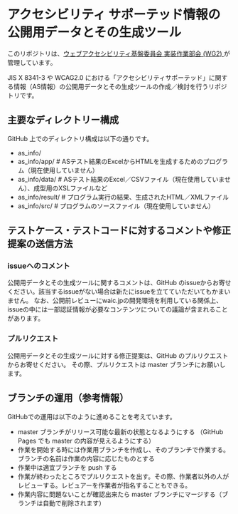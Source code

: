 # アクセシビリティ サポーテッド情報の公開用データとその生成ツール

このリポジトリは、[ウェブアクセシビリティ基盤委員会 実装作業部会 (WG2) ](https://waic.jp/committee/wg2/)が管理しています。

JIS X 8341-3 や WCAG2.0 における「アクセシビリティサポーテッド」に関する情報（AS情報）の公開用データとその生成ツールの作成／検討を行うリポジトリです。

## 主要なディレクトリー構成

GitHub 上でのディレクトリ構成は以下の通りです。

 - as_info/
 - as_info/app/ # ASテスト結果のExcelからHTMLを生成するためのプログラム（現在使用していません）
 - as_info/data/ # ASテスト結果のExcel／CSVファイル（現在使用していません）、成型用のXSLファイルなど
 - as_info/result/ # プログラム実行の結果、生成されたHTML／XMLファイル
 - as_info/src/ # プログラムのソースファイル（現在使用していません）

## テストケース・テストコードに対するコメントや修正提案の送信方法

### issueへのコメント

公開用データとその生成ツールに関するコメントは、GitHub のissueからお寄せください。該当するissueがない場合は新たにissueを立てていただいてもかまいません。
なお、公開前レビューにwaic.jpの開発環境を利用している関係上、issueの中には一部認証情報が必要なコンテンツについての議論が含まれることがあります。

### プルリクエスト

公開用データとその生成ツールに対する修正提案は、GitHub のプルリクエストからお寄せください。 その際、プルリクエストは master ブランチにお願いします。

## ブランチの運用（参考情報）

GitHubでの運用は以下のように進めることを考えています。

 - master ブランチがリリース可能な最新の状態となるようにする （GitHub Pages でも master の内容が見えるようにする）
 - 作業を開始する時には作業用ブランチを作成し、そのブランチで作業する。ブランチの名前は作業の内容に応じたものとする
 - 作業中は適宜ブランチを push する
 - 作業が終わったところでプルリクエストを出す。その際、作業者以外の人がレビューする。レビュアーを作業者が指名することもできる。
 - 作業内容に問題ないことが確認出来たら master ブランチにマージする（ブランチは自動で削除されます）
